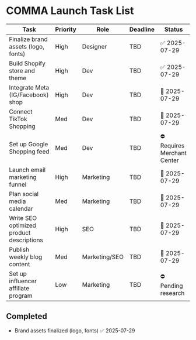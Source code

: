 # COMMA Launch Task List

| Task | Priority | Role | Deadline | Status |
| --- | --- | --- | --- | --- |
| Finalize brand assets (logo, fonts) | High | Designer | TBD | ✅ 2025-07-29 |
| Build Shopify store and theme | High | Dev | TBD | ✅ 2025-07-29 |
| Integrate Meta (IG/Facebook) shop | High | Dev | TBD | 🚧 2025-07-29 |
| Connect TikTok Shopping | Med | Dev | TBD | 🚧 2025-07-29 |
| Set up Google Shopping feed | Med | Dev | TBD | ⛔ Requires Merchant Center |
| Launch email marketing funnel | High | Marketing | TBD | 🚧 2025-07-29 |
| Plan social media calendar | Med | Marketing | TBD | 🚧 2025-07-29 |
| Write SEO optimized product descriptions | High | SEO | TBD | 🚧 2025-07-29 |
| Publish weekly blog content | Med | Marketing/SEO | TBD | 🚧 2025-07-29 |
| Set up influencer affiliate program | Low | Marketing | TBD | ⛔ Pending research |

## Completed
- Brand assets finalized (logo, fonts) ✅ 2025-07-29
